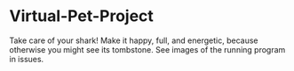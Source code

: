 # Virtual-Pet-Project
Take care of your shark! Make it happy, full, and energetic, because otherwise you might see its tombstone. 
See images of the running program in issues.
